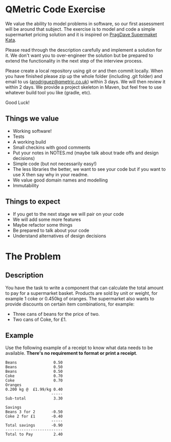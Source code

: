 # QMetric Code Exercise
We value the ability to model problems in software, so our first assessment will be around that subject. The exercise is to model and code a simple supermarket pricing solution and it is inspired on [PragDave Supermaket Kata](http://codekata.com/kata/kata01-supermarket-pricing/). 
 
Please read through the description carefully and implement a solution for it. We don't want you to over-engineer the solution but be prepared to extend the functionality in the next step of the interview process. 

Please create a local repository using git or and then commit locally. When you have finished please zip up the whole folder (including .git folder) and email to us (arodriguez@qmetric.co.uk) within 3 days. We will then review it within 2 days. We provide a project skeleton in Maven, but feel free to use whatever build tool you like (gradle, etc).

Good Luck!

## Things we value
* Working software!
* Tests
* A working build
* Small checkins with good comments
* Put your notes in NOTES.md (maybe talk about trade offs and design decisions)
* Simple code (but not necessarily easy!)
* The less libraries the better, we want to see your code but if you want to use X then say why in your readme.
* We value good domain names and modelling
* Immutability 

## Things to expect
* If you get to the next stage we will pair on your code
* We will add some more features
* Maybe refactor some things
* Be prepared to talk about your code
* Understand alternatives of design decisions


# The Problem

## Description
You have the task to write a component that can calculate the total amount to pay for a supermarket basket.
Products are sold by unit or weight, for example 1 coke or 0.450kg of oranges.
The supermarket also wants to provide discounts on certain item combinations, for example:
- Three cans of beans for the price of two.
- Two cans of Coke, for £1.

## Example
Use the following example of a receipt to know what data needs to be available. **There's no requirement to format or print a receipt**.

    Beans                0.50
    Beans                0.50
    Beans                0.50
    Coke                 0.70
    Coke                 0.70
    Oranges
    0.200 kg @  £1.99/kg 0.40
                        -----
    Sub-total            3.30

    Savings
    Beans 3 for 2       -0.50
    Coke 2 for £1       -0.40
                        -----
    Total savings       -0.90
    -------------------------
    Total to Pay         2.40
